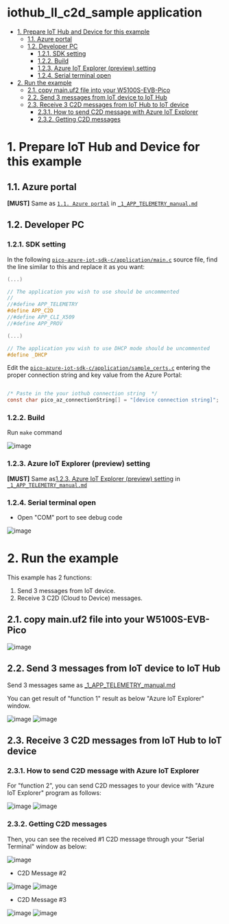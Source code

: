 <!-- omit in toc -->
# iothub_ll_c2d_sample application
- [1. Prepare IoT Hub and Device for this example](#1-prepare-iot-hub-and-device-for-this-example)
  - [1.1. Azure portal](#11-azure-portal)
  - [1.2. Developer PC](#12-developer-pc)
    - [1.2.1. SDK setting](#121-sdk-setting)
    - [1.2.2. Build](#122-build)
    - [1.2.3. Azure IoT Explorer (preview) setting](#123-azure-iot-explorer-preview-setting)
    - [1.2.4. Serial terminal open](#124-serial-terminal-open)
- [2. Run the example](#2-run-the-example)
  - [2.1. copy main.uf2 file into your W5100S-EVB-Pico](#21-copy-mainuf2-file-into-your-w5100s-evb-pico)
  - [2.2. Send 3 messages from IoT device to IoT Hub](#22-send-3-messages-from-iot-device-to-iot-hub)
  - [2.3. Receive 3 C2D messages from IoT Hub to IoT device](#23-receive-3-c2d-messages-from-iot-hub-to-iot-device)
    - [2.3.1. How to send C2D message with Azure IoT Explorer](#231-how-to-send-c2d-message-with-azure-iot-explorer)
    - [2.3.2. Getting C2D messages](#232-getting-c2d-messages)


# 1. Prepare IoT Hub and Device for this example

## 1.1. Azure portal 
**[MUST]** Same as [`1.1. Azure portal`](_1_APP_TELEMETRY_manual.md#11-azure-portal) in  [`_1_APP_TELEMETRY_manual.md`](_1_APP_TELEMETRY_manual.md)


## 1.2. Developer PC

### 1.2.1. SDK setting
In the following [`pico-azure-iot-sdk-c/application/main.c`](pico-azure-iot-sdk-c/application/main.c) source file, find the line similar to this and replace it as you want:

```C
(...)

// The application you wish to use should be uncommented
//
//#define APP_TELEMETRY
#define APP_C2D
//#define APP_CLI_X509
//#define APP_PROV

(...)

// The application you wish to use DHCP mode should be uncommented
#define _DHCP
```

Edit the [`pico-azure-iot-sdk-c/application/sample_certs.c`](pico-azure-iot-sdk-c/application/sample_certs.c)  entering the proper connection string and key value from the Azure Portal:

```C

/* Paste in the your iothub connection string  */
const char pico_az_connectionString[] = "[device connection string]";

```

### 1.2.2. Build

Run `make` command

![image](https://user-images.githubusercontent.com/6334864/137408816-6f826c4e-e785-44e5-bc81-f35d04ce4d86.png)

### 1.2.3. Azure IoT Explorer (preview) setting

**[MUST]** Same as[1.2.3. Azure IoT Explorer (preview) setting](_1_APP_TELEMETRY_manual.md#123-azure-iot-explorer-preview-setting) in  [`_1_APP_TELEMETRY_manual.md`](_1_APP_TELEMETRY_manual.md)

### 1.2.4. Serial terminal open

- Open "COM" port to see debug code

![image](https://user-images.githubusercontent.com/6334864/137317966-b9f63168-e011-4a0a-a3b1-345d1e847304.png)

# 2. Run the example 

This example has 2 functions:
1. Send 3 messages from IoT device.
2. Receive 3 C2D (Cloud to Device) messages.


## 2.1. copy main.uf2 file into your W5100S-EVB-Pico
![image](https://user-images.githubusercontent.com/6334864/137318763-14d23305-af22-45d1-ab43-4143b50b658c.png)

## 2.2. Send 3 messages from IoT device to IoT Hub 

Send 3 messages same as  [_1_APP_TELEMETRY_manual.md](_1_APP_TELEMETRY_manual.md)

You can get result of "function 1" result as below "Azure IoT Explorer" window.

![image](https://user-images.githubusercontent.com/6334864/137409633-fbc194ca-5f89-4517-85af-817e1a53e5db.png)
![image](https://user-images.githubusercontent.com/6334864/137409743-0de157bb-a37b-42ff-ae7e-f1a3e05188ca.png)

## 2.3. Receive 3 C2D messages from IoT Hub to IoT device
### 2.3.1. How to send C2D message with Azure IoT Explorer

For "function 2", you can send C2D messages to your device with "Azure IoT Explorer" program as follows:

![image](https://user-images.githubusercontent.com/6334864/137410000-726f4456-d81e-4154-9d86-cd3418d23f99.png)
![image](https://user-images.githubusercontent.com/6334864/137410174-51ea1f10-cc83-4187-aed4-44575ae90c11.png)

### 2.3.2. Getting C2D messages
Then, you can see the received #1 C2D message through your "Serial Terminal" window as below:

![image](https://user-images.githubusercontent.com/6334864/137410288-2f3a9f04-fab0-4c40-be9d-a502a76769f9.png)

- C2D Message #2

![image](https://user-images.githubusercontent.com/6334864/137410439-3fd284c9-87ef-4e42-8862-634e13363111.png)
![image](https://user-images.githubusercontent.com/6334864/137410450-3b02ac64-d754-418b-8d06-90ea390d2aa2.png)

- C2D Message #3

![image](https://user-images.githubusercontent.com/6334864/137410492-b12935bd-483a-452c-ae62-9cc287830023.png)
![image](https://user-images.githubusercontent.com/6334864/137410553-c7ef1408-e074-4dc8-b0db-6f1deb8b460a.png)
